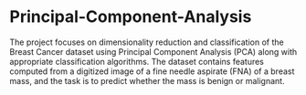 # Principal-Component-Analysis
The project focuses on dimensionality reduction and classification of the Breast Cancer dataset using Principal Component Analysis (PCA) along with appropriate classification algorithms. The dataset contains features computed from a digitized image of a fine needle aspirate (FNA) of a breast mass, and the task is to predict whether the mass is benign or malignant.
